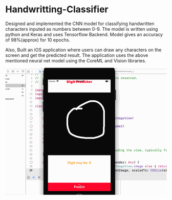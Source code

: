 # Handwritting-Classifier

Designed and implemented the CNN model for classifying handwritten characters inputed as numbers between 0-9. The model is written using python and Keras and uses Tensorflow Backend. Model gives an accuracy of 98%(approx) for 10 epochs. 

Also, Built an iOS application where users can draw any characters on the screen and get the predicted result. The application uses the above mentioned neural net model using the CoreML and Vision libraries.

![alt tag](https://github.com/anmolkhanna93/Handwritting-Classifier/blob/master/Classifier.gif)
